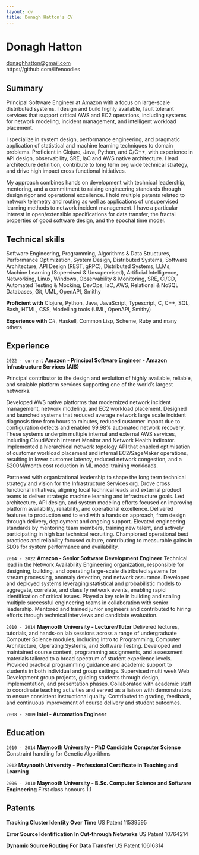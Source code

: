 ```yaml
---
layout: cv
title: Donagh Hatton's CV
---
```

# Donagh Hatton
<div id="webaddress">
<a href="mailto:donaghhatton@gmail.com">donaghhatton@gmail.com</a>
<div>https://github.com/lifenoodles</div>
</div>


## Summary
Principal Software Engineer at Amazon with a focus on large-scale distributed systems. I design and build highly available, fault tolerant services that support critical AWS and EC2 operations, including systems for network modeling, incident management, and intelligent workload placement.

I specialize in system design, performance engineering, and pragmatic application of statistical and machine learning techniques to domain problems. Proficient in Clojure, Java, Python, and C/C++, with experience in API design, observability, SRE, IaC and AWS native architecture. I lead architecture definition, contribute to long term org wide technical strategy, and drive high impact cross functional initiatives.

My approach combines hands on development with technical leadership, mentoring, and a commitment to raising engineering standards through design rigor and operational excellence. I hold multiple patents related to network telemetry and routing as well as applications of unsupervised learning methods to network incident management. I have a particular interest in open/extensible specifications for data transfer, the fractal properties of good software design, and the epochal time model.


## Technical skills
Software Engineering,
Programming,
Algorithms & Data Structures,
Performance Optimization,
System Design,
Distributed Systems,
Software Architecture,
API Design (REST, gRPC),
Distributed Systems,
LLMs,
Machine Learning (Supervised & Unsupervised),
Artificial Intelligence,
Networking,
Linux,
Windows,
Observability & Monitoring,
SRE,
CI/CD,
Automated Testing & Mocking,
DevOps,
IaC,
AWS,
Relational & NoSQL Databases,
Git,
UML,
OpenAPI,
Smithy

__Proficient with__
Clojure, Python, Java, JavaScript, Typescript, C, C++, SQL, Bash, HTML, CSS, Modelling tools (UML, OpenAPI, Smithy)

__Experience with__
C#, Haskell, Common Lisp, Scheme, Ruby and many others

## Experience
`2022 - current`
__Amazon - Principal Software Engineer - Amazon Infrastructure Services (AIS)__

Principal contributor to the design and evolution of highly available, reliable, and scalable platform services supporting one of the world’s largest networks.

Developed AWS native platforms that modernized network incident management, network modeling, and EC2 workload placement. Designed and launched systems that reduced average network large scale incident diagnosis time from hours to minutes, reduced customer impact due to configuration defects and enabled 99.98% automated network recovery. These systems underpin multiple internal and external AWS services, including CloudWatch Internet Monitor and Network Health Indicator. Implemented a hierarchical network topology API that enabled optimisation of customer workload placement and internal EC2/SageMaker operations, resulting in lower customer latency, reduced network congestion, and a $200M/month cost reduction in ML model training workloads.

Partnered with organizational leadership to shape the long term technical strategy and vision for the Infrastructure Services org. Drove cross functional initiatives, aligning local technical leads and external product teams to deliver strategic machine learning and infrastructure goals. Led architecture, API design, and system modeling efforts focused on improving platform availability, reliability, and operational excellence. Delivered features to production end to end with a hands on approach, from design through delivery, deployment and ongoing support. Elevated engineering standards by mentoring team members, training new talent, and actively participating in high bar technical recruiting. Championed operational best practices and reliability focused culture, contributing to measurable gains in SLOs for system performance and availability.

`2014 - 2022`
__Amazon - Senior Software Development Engineer__
Technical lead in the Network Availability Engineering organization, responsible for designing, building, and operating large-scale distributed systems for stream processing, anomaly detection, and network assurance. Developed and deployed systems leveraging statistical and probabilistic models to aggregate, correlate, and classify network events, enabling rapid identification of critical issues. Played a key role in building and scaling multiple successful engineering teams in collaboration with senior leadership. Mentored and trained junior engineers and contributed to hiring efforts through technical interviews and candidate evaluation.

`2010 - 2014`
__Maynooth University - Lecturer/Tutor__
Delivered lectures, tutorials, and hands-on lab sessions across a range of undergraduate Computer Science modules, including Intro to Programming, Computer Architecture, Operating Systems, and Software Testing. Developed and maintained course content, programming assignments, and assessment materials tailored to a broad spectrum of student experience levels. Provided practical programming guidance and academic support to students in both individual and group settings. Supervised multi week Web Development group projects, guiding students through design, implementation, and presentation phases. Collaborated with academic staff to coordinate teaching activities and served as a liaison with demonstrators to ensure consistent instructional quality. Contributed to grading, feedback, and continuous improvement of course delivery and student outcomes.

`2008 - 2009`
__Intel - Automation Engineer__

## Education
`2010 - 2014`
__Maynooth University - PhD Candidate Computer Science__
  Constraint handling for Genetic Algorithms

`2012`
__Maynooth University - Professional Certificate in Teaching and Learning__

`2006 - 2010`
__Maynooth University - B.Sc. Computer Science and Software Engineering__
First class honours 1.1

## Patents
__Tracking Cluster Identity Over Time__
US Patent 11539595

__Error Source Identification In Cut-through Networks__
US Patent 10764214

__Dynamic Source Routing For Data Transfer__
US Patent 10616314

<!-- ### Footer

Last updated: March 2025 -->

